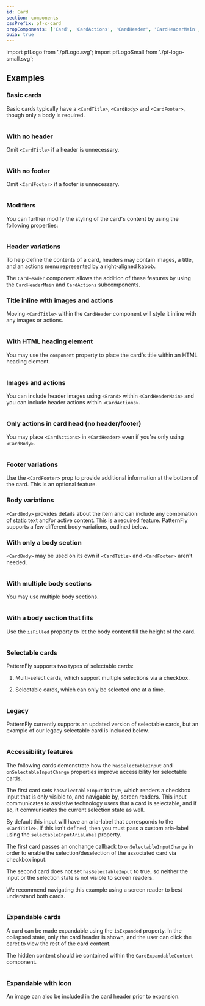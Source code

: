 ```yaml
---
id: Card
section: components
cssPrefix: pf-c-card
propComponents: ['Card', 'CardActions', 'CardHeader', 'CardHeaderMain', 'CardTitle', 'CardBody', 'CardFooter', 'CardExpandableContent']
ouia: true
---
```


import pfLogo from './pfLogo.svg';
import pfLogoSmall from './pf-logo-small.svg';


## Examples 

### Basic cards

Basic cards typically have a `<CardTitle>`, `<CardBody>` and `<CardFooter>`, though only a body is required. 

```ts file='./CardBasic.tsx'
```

### With no header

Omit `<CardTitle>` if a header is unnecessary. 

```ts file='./CardWithNoHeader.tsx'
```

### With no footer

Omit `<CardFooter>` if a footer is unnecessary.

```ts file='./CardWithNoFooter.tsx'
```

### Modifiers

You can further modify the styling of the card's content by using the following properties:

```ts file='./CardWithModifiers.tsx'
```

### Header variations

To help define the contents of a card, headers may contain images, a title, and an actions menu represented by a right-aligned kabob.

The `CardHeader` component allows the addition of these features by using the `CardHeaderMain` and `CardActions` subcomponents. 


### Title inline with images and actions

Moving `<CardTitle>` within the `CardHeader` component will style it inline with any images or actions.

```ts file='./CardHeaderInCardHead.tsx'
```

### With HTML heading element

You may use the `component` property to place the card's title within an HTML heading element.

```ts file='./CardWithHeadingElement.tsx'
```

### Images and actions

You can include header images using `<Brand>` within `<CardHeaderMain>` and you can include header actions within `<CardActions>`.

```ts file='./CardWithImageAndActions.tsx'
```

### Only actions in card head (no header/footer)

You may place `<CardActions>` in `<CardHeader>` even if you're only using `<CardBody>`.

```ts file='./CardOnlyActionsInCardHead.tsx'
```

### Footer variations

Use the `<CardFooter>` prop to provide additional information at the bottom of the card. This is an optional feature.

### Body variations

`<CardBody>` provides details about the item and can include any combination of static text and/or active content. This is a required feature. PatternFly supports a few different body variations, outlined below. 

### With only a body section

`<CardBody>` may be used on its own if `<CardTitle>` and `<CardFooter>` aren't needed. 

```ts file='./CardWithOnlyBodySection.tsx'
```

### With multiple body sections

You may use multiple body sections.

```ts file='./CardWithMultipleBodySections.tsx'
```

### With a body section that fills

Use the `isFilled` property to let the body content fill the height of the card.

```ts file='./CardWithBodySectionFills.tsx'
```

### Selectable cards

PatternFly supports two types of selectable cards: 

1. Multi-select cards, which support multiple selections via a checkbox. 

2. Selectable cards, which can only be selected one at a time.

```ts file='./CardSelectable.tsx'
```

### Legacy 

PatternFly currently supports an updated version of selectable cards, but an example of our legacy selectable card is included below.

```ts file='./CardLegacySelectable.tsx'
```

### Accessibility features

The following cards demonstrate how the `hasSelectableInput` and `onSelectableInputChange` properties improve accessibility for selectable cards.

The first card sets `hasSelectableInput` to true, which renders a checkbox input that is only visible to, and navigable by, screen readers. This input communicates to assistive technology users that a card is selectable, and if so, it communicates the current selection state as well.

By default this input will have an aria-label that corresponds to the `<CardTitle>`. If this isn't defined, then you must pass a custom aria-label using the `selectableInputAriaLabel` property.

The first card passes an onchange callback to `onSelectableInputChange` in order to enable the selection/deselection of the associated card via checkbox input.

The second card does not set `hasSelectableInput` to true, so neither the input or the selection state is not visible to screen readers.

We recommend navigating this example using a screen reader to best understand both cards.

```ts file='./CardSelectableA11yHighlight.tsx'
```

### Expandable cards

A card can be made expandable using the `isExpanded` property. In the collapsed state, only the card header is shown, and the user can click the caret to view the rest of the card content. 

The hidden content should be contained within the `CardExpandableContent` component.

```ts file='./CardExpandable.tsx'
```

### Expandable with icon

An image can also be included in the card header prior to expansion.

```ts file='./CardExpandableWithIcon.tsx'
```